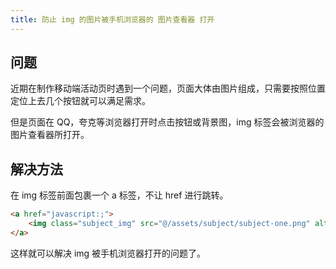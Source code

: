 ```yaml
---
title: 防止 img 的图片被手机浏览器的 图片查看器 打开
---
```


## 问题

近期在制作移动端活动页时遇到一个问题，页面大体由图片组成，只需要按照位置定位上去几个按钮就可以满足需求。

但是页面在 QQ，夸克等浏览器打开时点击按钮或背景图，img 标签会被浏览器的图片查看器所打开。

## 解决方法

在 img 标签前面包裹一个 a 标签，不让 href 进行跳转。

```html
<a href="javascript:;">
	<img class="subject_img" src="@/assets/subject/subject-one.png" alt />
</a>
```

这样就可以解决 img 被手机浏览器打开的问题了。